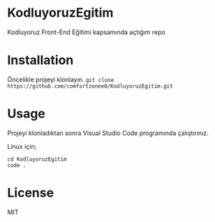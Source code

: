 # KodluyoruzEgitim
Kodluyoruz Front-End Eğitimi kapsamında açtığım repo

# Installation

Öncelikle projeyi klonlayın. 
`git clone https://github.com/comfortzonee0/KodluyoruzEgitim.git`

# Usage

Projeyi klonladıktan sonra Visual Studio Code programında çalıştırınız.

Linux için;

```
cd KodluyoruzEgitim
code .
```

# License
MIT

